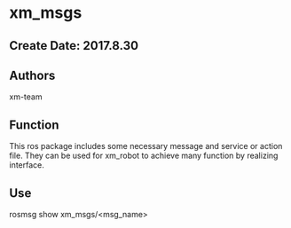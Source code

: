 # xm_msgs

## Create Date: 2017.8.30

## Authors
xm-team  

## Function
This ros package includes some necessary message and service or action file. They can be used for xm_robot to achieve many function by realizing interface.

## Use
rosmsg show xm_msgs/<msg_name>

